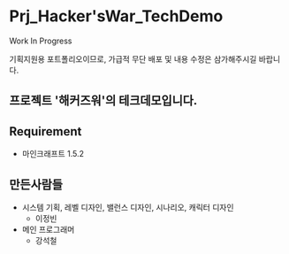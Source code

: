 # Prj_Hacker'sWar_TechDemo
 Work In Progress
 
 기획지원용 포트폴리오이므로, 가급적 무단 배포 및 내용 수정은 삼가해주시길 바랍니다.
 
 ## 프로젝트 '해커즈워'의 테크데모입니다.

## Requirement
- 마인크래프트 1.5.2

 ## 만든사람들
- 시스템 기획, 레벨 디자인, 밸런스 디자인, 시나리오, 캐릭터 디자인
    - 이정빈
- 메인 프로그래머
    - 강석철
